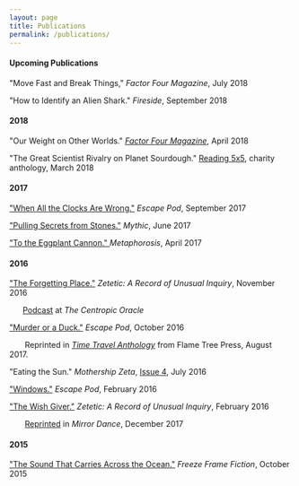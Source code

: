 ```yaml
---
layout: page
title: Publications
permalink: /publications/
---
```



#### __Upcoming Publications__
"Move Fast and Break Things," _Factor Four Magazine_, July 2018

"How to Identify an Alien Shark." _Fireside_, September 2018




#### __2018__
"Our Weight on Other Worlds." [_Factor Four Magazine_](http://factorfourmag.com/issue-1-april-2018/), April 2018

"The Great Scientist Rivalry on Planet Sourdough." [Reading 5x5](http://x1.reading5x5.com/), charity anthology, March 2018


#### __2017__
["When All the Clocks Are Wrong."](http://escapepod.org/2017/09/07/ep592-when-all-the-clocks-are-wrong/) _Escape Pod_, September 2017

["Pulling Secrets from Stones."](https://www.amazon.com/Mythic-3-Summer-2017/dp/1945810076) _Mythic_, June 2017

["To the Eggplant Cannon." ](http://magazine.metaphorosis.com/story/2017/to-the-eggplant-cannon-beth-goder/)  _Metaphorosis_, April 2017


#### __2016__

["The Forgetting Place."](https://zeteticrecord.org/2016/11/the-forgetting-place/) _Zetetic: A Record of Unusual Inquiry_, November 2016

&nbsp;&nbsp;&nbsp;&nbsp;&nbsp;&nbsp;[Podcast](http://www.centropicoracle.com/library/F0051_TheForgettingPlace.php) at _The Centropic Oracle_

["Murder or a Duck."](http://escapepod.org/2016/10/13/ep545-murder-or-a-duck/) _Escape Pod_, October 2016

&nbsp;&nbsp;&nbsp;&nbsp;&nbsp;&nbsp; Reprinted in [_Time Travel Anthology_](http://flametreepublishing.com/Time-Travel-Short-Stories.html) from Flame Tree Press, August 2017.

"Eating the Sun." _Mothership Zeta_, [Issue 4](http://mothershipzeta.org/2016/07/28/issue-4-is-out-now/), July 2016

["Windows."](http://escapepod.org/2016/02/29/ep523-windows/) _Escape Pod_, February 2016

["The Wish Giver."](https://zeteticrecord.org/2016/02/the-wish-giver/) _Zetetic: A Record of Unusual Inquiry_, February 2016

 &nbsp;&nbsp;&nbsp;&nbsp;&nbsp;&nbsp; [Reprinted](http://www.mirrordancefantasy.com/2017/12/the-wish-giver.html) in _Mirror Dance_, December 2017

#### __2015__

["The Sound That Carries Across the Ocean."](http://freezeframefiction.com/read/q6-flash-fiction/the-sound-that-carries-across-the-ocean-by-beth-goder/) _Freeze Frame Fiction_, October 2015
